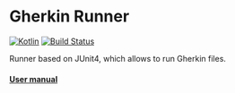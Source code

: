 # Gherkin Runner #

[![Kotlin](https://img.shields.io/badge/Kotlin-1.2.41-blue.svg)](http://kotlinlang.org)
[![Build Status](https://travis-ci.org/NetworkedAssets/gherkin-runner.svg?branch=master)](https://travis-ci.org/NetworkedAssets/gherkin-runner)

Runner based on JUnit4, which allows to run Gherkin files.

#### [User manual](doc/50_User_Manual/01_User_Manual.md)

